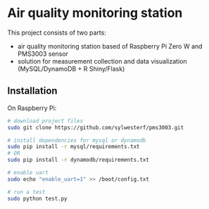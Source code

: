 # Air quality monitoring station 

This project consists of two parts:
- air quality monitoring station based of Raspberry Pi Zero W and PMS3003 sensor
- solution for measurement collection and data visualization (MySQL/DynamoDB + R Shiny/Flask)

## Installation

On Raspberry Pi:

```sh
# download project files
sudo git clone https://github.com/sylwesterf/pms3003.git

# install dependencies for mysql or dynamodb
sudo pip install -r mysql/requirements.txt
# OR
sudo pip install -r dynamodb/requirements.txt

# enable uart
sudo echo "enable_uart=1" >> /boot/config.txt

# run a test
sudo python test.py
```
